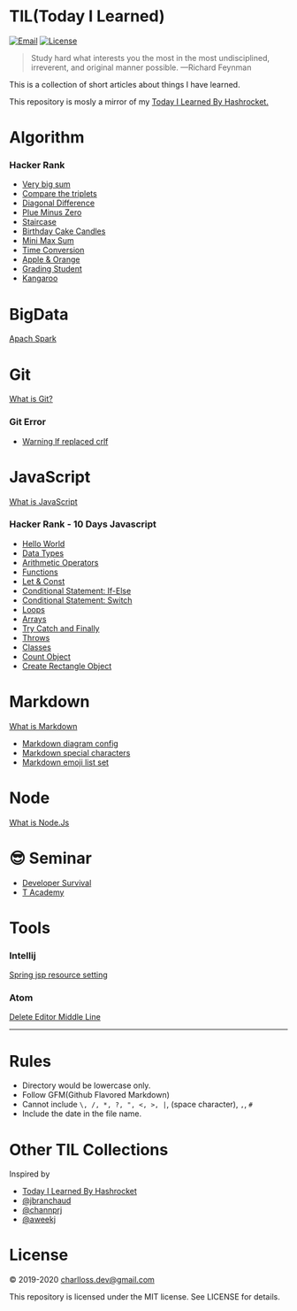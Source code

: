 # TIL(Today I Learned)

[![Email](https://img.shields.io/badge/Email-charlloss.dev-blueviolet.svg)](mailto:charlloss.dev@gmail.com)
[![License](https://img.shields.io/github/license/mashape/apistatus.svg)](./LICENSE)

> Study hard what interests you the most in the most undisciplined, irreverent, and original manner possible.
—Richard Feynman

This is a collection of short articles about things I have learned.

This repository is mosly a mirror of my [Today I Learned By Hashrocket.](https://til.hashrocket.com/)


# Algorithm

### Hacker Rank
* [Very big sum](./algorithm/hackerank/2020-04-09-very-big-sum.md)
* [Compare the triplets](./algorithm/hackerank/2020-04-09-compare-the-triplets.md)
* [Diagonal Difference](./algorithm/hackerank/2020-04-10-diagonal-difference.md)
* [Plue Minus Zero](./algorithm/hackerank/2020-04-10-plus-minus-zero.md)
* [Staircase](./algorithm/hackerank/2020-04-10-staircase.md)
* [Birthday Cake Candles](./algorithm/hackerank/2020-04-13-birthday-cake-candles.md)
* [Mini Max Sum](./algorithm/hackerank/2020-04-13-mini-max-sum.md)
* [Time Conversion](./algorithm/hackerank/2020-04-13-time-conversion.md)
* [Apple & Orange](./algorithm/hackerank/2020-04-20-apple-and-orange.md)
* [Grading Student](./algorithm/hackerank/2020-04-20-grading-student.md)
* [Kangaroo](./algorithm/hackerank/2020-04-23-Kangaroo.md)

# BigData
[Apach Spark](./bigdata/apach-spark.md)

# Git
[What is Git?](./git/git.md")

### Git Error
* [Warning lf replaced crlf](./git/error/200409-warning-lf-replaced-crlf.md)

# JavaScript
[What is JavaScript](./javascript/javascript.md)

### Hacker Rank - 10 Days Javascript
* [Hello World](./javascript/hackerank/2020-04-17-day-0-hello-javascript.md)
* [Data Types](./javascript/hackerank/2020-04-17-day-0-data-types.md)
* [Arithmetic Operators](./javascript/hackerank/2020-04-17-day-1-arithmetic-operators.md)
* [Functions](./javascript/hackerank/2020-04-17-day-1-functions.md)
* [Let & Const](./javascript/hackerank/2020-04-17-day-1-let-and-const.md)
* [Conditional Statement: If-Else](./javascript/hackerank/2020-04-20-day-2-conditional-state-if-else.md)
* [Conditional Statement: Switch](./javascript/hackerank/2020-04-20-day-2-conditional-state-switch.md)
* [Loops](./javascript/hackerank/2020-04-20-day-2-loops.md)
* [Arrays](./javascript/hackerank/2020-04-21-day-3-arrays.md)
* [Try Catch and Finally](./javascript/hackerank/2020-04-21-day-3-try-catch-and-finally.md)
* [Throws](./javascript/hackerank/2020-04-22-day-3-throws.md)
* [Classes](./javascript/hackerank/2020-04-23-day-4-classes.md)
* [Count Object](./javascript/hackerank/2020-04-23-day-4-loops.md)
* [Create Rectangle Object](./javascript/hackerank/2020-04-23-day-4-create-rectangle-object.md)


# Markdown

[What is Markdown](./markdown/markdown.md)

* [Markdown diagram config](./markdown/190729-markdown-diagram.md)
* [Markdown special characters](./markdown/191218-markdown-spcharacters.md)
* [Markdown emoji list set](./markdown/200410-markdown-emoji.md)

# Node

[What is Node.Js](./node/node.md)

# 😎 Seminar

* [Developer Survival](./seminar/developer.md)
* [T Academy](./seminar/t-academy.md)

# Tools
### Intellij
[Spring jsp resource setting](./tools/intellij/setting/2019-08-20-spring-jsp-resource.md)

### Atom
[Delete Editor Middle Line](./tools/atom/setting/2020-04-13-delete-editor-middleline.md)

---

# Rules

* Directory would be lowercase only.
* Follow GFM(Github Flavored Markdown)
* Cannot include `\, /, *, ?, ", <, >, |`, (space character), `,`, `#`
* Include the date in the file name.


# Other TIL Collections

Inspired by

* [Today I Learned By Hashrocket](https://til.hashrocket.com/)
* [@jbranchaud](https://github.com/jbranchaud/til)
* [@channprj](https://github.com/channprj/TIL)
* [@aweekj](https://github.com/aweekj/TIL)

# License

© 2019-2020 charlloss.dev@gmail.com

This repository is licensed under the MIT license. See LICENSE for details.
